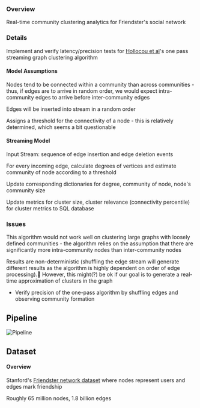 ### Overview
Real-time community clustering analytics for Friendster's social network

### Details
Implement and verify latency/precision tests for [Hollocou et al](https://hal.archives-ouvertes.fr/hal-01639506v1/document)'s one pass streaming graph clustering algorithm

#### Model Assumptions
Nodes tend to be connected within a community than across communities - thus, if edges are to arrive in random order, we would expect intra-community edges to arrive before inter-community edges 

Edges will be inserted into stream in a random order

Assigns a threshold for the connectivity of a node - this is relatively determined, which seems a bit questionable

#### Streaming Model
Input Stream: sequence of edge insertion and edge deletion events

For every incoming edge, calculate degrees of vertices and estimate community of node according to a threshold

Update corresponding dictionaries for degree, community of node, node's community size 

Update metrics for cluster size, cluster relevance (connectivity percentile) for cluster metrics to SQL database


### Issues

This algorithm would not work well on clustering large graphs with loosely defined communities - the algorithm relies on the assumption that there are significantly more intra-community nodes than inter-community nodes

Results are non-deterministic (shuffling the edge stream will generate different results as the algorithm is highly dependent on order of edge processing).🤨 However, this might(?) be ok if our goal is to generate a real-time approximation of clusters in the graph

* Verify precision of the one-pass algorithm by shuffling edges and observing community formation


## Pipeline
![Pipeline](https://raw.github.com/kellielu/friendster_communities/master/Pipeline.jpg)

## Dataset
#### Overview
Stanford's [Friendster network dataset](https://snap.stanford.edu/data/com-Friendster.html) where nodes represent users and edges mark friendship

Roughly 65 million nodes, 1.8 billion edges
	 
	
